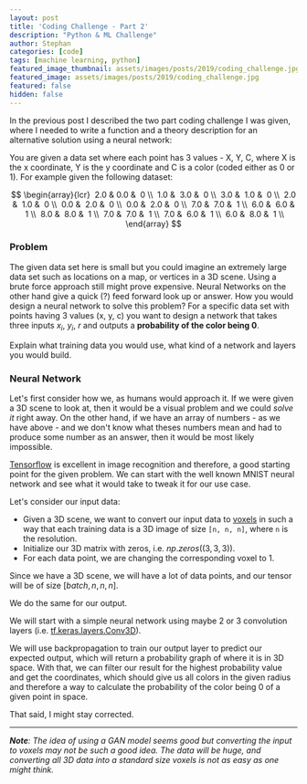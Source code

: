 ```yaml
---
layout: post
title: 'Coding Challenge - Part 2'
description: "Python & ML Challenge"
author: Stephan
categories: [code]
tags: [machine learning, python]
featured_image_thumbnail: assets/images/posts/2019/coding_challenge.jpg
featured_image: assets/images/posts/2019/coding_challenge.jpg
featured: false
hidden: false
---
```


In the previous post I described the two part coding challenge I was given, where I needed to write a function and a theory description for an alternative solution using a neural network:

You are given a data set where each point has 3 values - X, Y, C, where X is the x coordinate, Y is the y coordinate and C is a color (coded either as 0 or 1). For example given the following dataset:

$$
\begin{array}{lcr}
 2.0 &  0.0 &  0 \\
 1.0 &  3.0 &  0 \\
 3.0 &  1.0 &  0 \\
 2.0 &  1.0 &  0 \\
 0.0 &  2.0 &  0 \\
 0.0 &  2.0 &  0 \\
 7.0 &  7.0 &  1 \\
 6.0 &  6.0 &  1 \\
 8.0 &  8.0 &  1 \\
 7.0 &  7.0 &  1 \\
 7.0 &  6.0 &  1 \\
 6.0 &  8.0 &  1 \\
\end{array}
$$

### Problem

The given data set here is small but you could imagine an extremely large data set such as locations on a map, or vertices in a 3D scene. Using a brute force approach still might prove expensive. Neural Networks on the other hand give a quick (?) feed forward look up or answer. How you would design a neural network to solve this problem? For a specific data set with points having 3 values (x, y, c) you want to design a network that takes three inputs $x_i$, $y_i$, $r$ and outputs a __probability of the color being 0__.

Explain what training data you would use, what kind of a network and layers you would build.


### Neural Network

Let's first consider how we, as humans would approach it. If we were given a 3D scene to look at, then it would be a visual problem and we could _solve it_ right away. On the other hand, if we have an array of numbers - as we have above - and we don't know what theses numbers mean and had to produce some number as an answer, then it would be most likely impossible.

[Tensorflow](https://www.tensorflow.org/tutorials/) is excellent in image recognition and therefore, a good starting point for the given problem. We can start with the well known MNIST neural network and see what it would take to tweak it for our use case.

Let's consider our input data:
+ Given a 3D scene, we want to convert our input data to [voxels](https://en.wikipedia.org/wiki/Voxel) in such a way that each training data is a 3D image of size `[n, n, n]`, where `n` is the resolution.
+ Initialize our 3D matrix with zeros, i.e. $np.zeros((3, 3, 3))$.
+ For each data point, we are changing the corresponding voxel to 1.

Since we have a 3D scene, we will have a lot of data points, and our tensor will be of size $[batch, n, n, n]$.

We do the same for our output.

We will start with a simple neural network using maybe 2 or 3 convolution layers (i.e. [tf.keras.layers.Conv3D](https://www.tensorflow.org/versions/r2.0/api_docs/python/tf/keras/layers/Conv3D)).

We will use backpropagation to train our output layer to predict our expected output, which will return a probability graph of where it is in 3D space. With that, we can filter our result for the highest probability value and get the coordinates, which should give us all colors in the given radius and therefore a way to calculate the probability of the color being 0 of a given point in space.

That said, I might stay corrected.

---

_**Note**: The idea of using a GAN model seems good but converting the input to voxels may not be such a good idea. The data will be huge, and converting all 3D data into a standard size voxels is not as easy as one might think._

